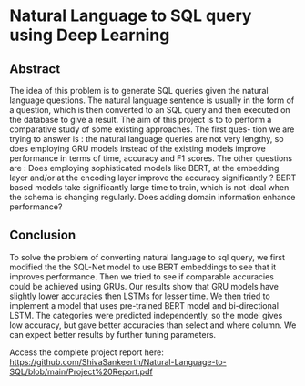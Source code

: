 # Natural Language to SQL query using Deep Learning

## Abstract
The idea of this problem is to generate SQL queries given the natural language questions. The natural language sentence is usually in the form of a question, which is then converted to an SQL query and then executed on the database to give a result. The aim of this project is to to perform a comparative study of some existing approaches. The first ques- tion we are trying to answer is : the natural language queries are not very lengthy, so does employing GRU models instead of the existing models improve performance in terms of time, accuracy and F1 scores. The other questions are : Does employing sophisticated models like BERT, at the embedding layer and/or at the encoding layer improve the accuracy significantly ? BERT based models take significantly large time to train, which is not ideal when the schema is changing regularly. Does adding domain information enhance performance?

 ## Conclusion
 To solve the problem of converting natural language to sql query, we first modified the the SQL-Net model to use BERT embeddings to see that it improves performance. Then we tried to see if comparable accuracies could be achieved using GRUs. Our results show that GRU models have slightly lower accuracies then LSTMs for lesser time. We then tried to implement a model that uses pre-trained BERT model and bi-directional LSTM. The categories were predicted independently, so the model gives low accuracy, but gave better accuracies than select and where column. We can expect better results by further tuning parameters.
 
 Access the complete project report here: https://github.com/ShivaSankeerth/Natural-Language-to-SQL/blob/main/Project%20Report.pdf

